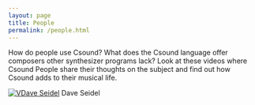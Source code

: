 ```yaml
---
layout: page
title: People
permalink: /people.html
---
```



How do people use Csound? What does the Csound language offer composers other synthesizer programs lack? 
Look at these videos where Csound People share their thoughts on the subject and find out how Csound adds to their musical life.


[![VDave Seidel](https://img.youtube.com/vi/4eV9RjhVsM8/default.jpg)](https://www.youtube.com/watch?v=4eV9RjhVsM8)
Dave Seidel

